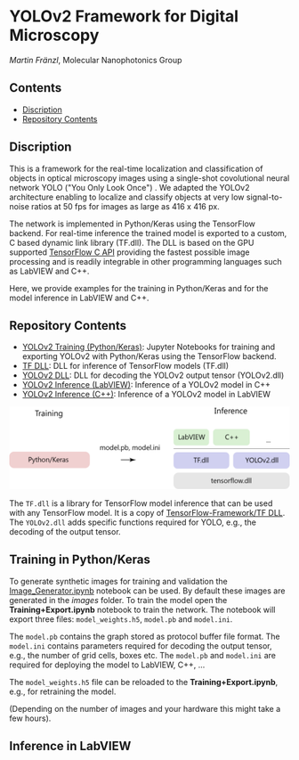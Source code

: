 # YOLOv2 Framework for Digital Microscopy

*Martin Fränzl*, Molecular Nanophotonics Group

## Contents

- [Discription](#discription)
- [Repository Contents](#repository-contents)

## Discription 

This is a framework for the real-time localization and classification of objects in optical microscopy images using a single-shot covolutional neural network YOLO ("You Only Look Once") . We adapted the YOLOv2 architecture enabling to localize and classify objects at very low signal-to-noise ratios at 50 fps for images as large as 416 x 416 px.

The network is implemented in Python/Keras using the TensorFlow backend. For real-time inference the trained model is exported to a custom, C based dynamic link library (TF.dll). The DLL is based on the GPU supported [TensorFlow C API](https://www.tensorflow.org/install/lang_c) providing the fastest possible image processing and is readily integrable in other programming languages such as LabVIEW and C++.

Here, we provide examples for the training in Python/Keras and for the model inference in LabVIEW and C++.

## Repository Contents

- [YOLOv2 Training (Python/Keras)](./YOLOv2%20Training%20(Python/Keras)): Jupyter Notebooks for training and exporting YOLOv2 with Python/Keras using the TensorFlow backend.
- [TF DLL](./TF%20DLL): DLL for inference of TensorFlow models (TF.dll)
- [YOLOv2 DLL](./YOLOv2%20DLL): DLL for decoding the YOLOv2 output tensor (YOLOv2.dll)
- [YOLOv2 Inference (LabVIEW)](./YOLOv2%20Inference%20(LabVIEW)): Inference of a YOLOv2 model in C++ 
- [YOLOv2 Inference (C++)](./YOLOv2%20Inference%20(C%2B%2B)): Inference of a YOLOv2 model in LabVIEW


<p align="center"><img src="Resources/Software-Design.png" width=550></p>

The `TF.dll` is a library for TensorFlow model inference that can be used with any TensorFlow model. It is a copy of [TensorFlow-Framework/TF DLL](https://github.com/Molecular-Nanophotonics/TensorFlow-Framework). The `YOLOv2.dll` adds specific functions required for YOLO, e.g., the decoding of the output tensor.

## Training in Python/Keras

To generate synthetic images for training and validation the [Image_Generator.ipynb](https://github.com/Molecular-Nanophotonics/YOLOv2-Framework/tree/master/YOLOv2%20Training%20(Python)/Image_Generator.ipynb) notebook can be used. By default these images are generated in the *images* folder. To train the model open the **Training+Export.ipynb** notebook to train the network. The notebook will export three files: `model_weights.h5`, `model.pb` and `model.ini`. 

The `model.pb` contains the graph stored as protocol buffer file format. The `model.ini` contains parameters required for decoding the output tensor, e.g., the number of grid cells, boxes etc. The `model.pb` and `model.ini` are required for deploying the model to LabVIEW, C++, ... 

The `model_weights.h5` file can be reloaded to the **Training+Export.ipynb**, e.g., for retraining the model.

 (Depending on the number of images and your hardware this might take a few hours).

## Inference in LabVIEW

